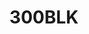---
title: 300BLK
crosslinks:
- ar15
- gundeals
- metric_units
- VAGuns
- ammo
- hardwareswap
- Serendipity
---